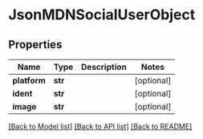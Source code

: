 # JsonMDNSocialUserObject


## Properties
Name | Type | Description | Notes
------------ | ------------- | ------------- | -------------
**platform** | **str** |  | [optional] 
**ident** | **str** |  | [optional] 
**image** | **str** |  | [optional] 

[[Back to Model list]](../README.md#documentation-for-models) [[Back to API list]](../README.md#documentation-for-api-endpoints) [[Back to README]](../README.md)


